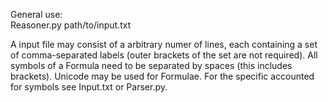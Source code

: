 General use: \
Reasoner.py path/to/input.txt

A input file may consist of a arbitrary numer of lines, each containing a set of comma-separated labels (outer brackets of the set are not required).
All symbols of a Formula need to be separated by spaces (this includes brackets). Unicode may be used for Formulae. For the specific accounted for symbols see Input.txt or Parser.py.
